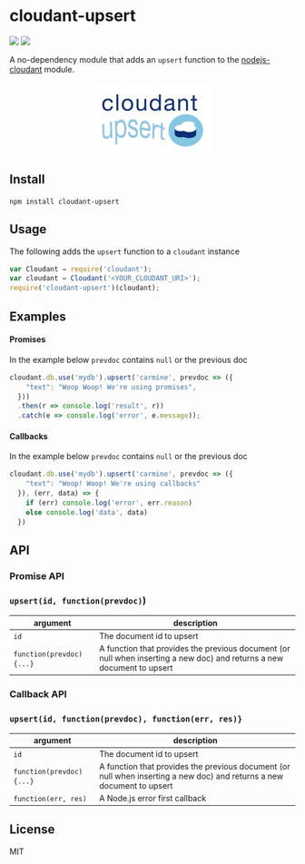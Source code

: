 # cloudant-upsert

![](https://img.shields.io/badge/status-stable-green.svg) ![](https://img.shields.io/badge/license-MIT-blue.svg)

A no-dependency module that adds an `upsert` function to the [nodejs-cloudant](https://github.com/cloudant/nodejs-cloudant/blob/master/cloudant.js) module.

<p align="center">
<img src="https://raw.githubusercontent.com/cdimascio/cloudant-upsert/master/assets/cloudant-upsert.png"/>
</p>

## Install

```shell
npm install cloudant-upsert
```

## Usage

The following adds the `upsert` function to a `cloudant` instance

```javascript
var Cloudant = require('cloudant');
var cloudant = Cloudant('<YOUR_CLOUDANT_URI>');
require('cloudant-upsert')(cloudant);
```

## Examples

#### Promises

In the example below `prevdoc` contains `null` or the previous doc

```javascript
cloudant.db.use('mydb').upsert('carmine', prevdoc => ({
    "text": "Woop Woop! We're using promises",
  }))
  .then(r => console.log('result', r))
  .catch(e => console.log('error', e.message));
```

#### Callbacks

In the example below `prevdoc` contains `null` or the previous doc

```javascript
cloudant.db.use('mydb').upsert('carmine', prevdoc => ({
    "text": "Woop! Woop! We're using callbacks"
  }), (err, data) => {
    if (err) console.log('error', err.reason)
    else console.log('data', data)
  })
```

## API

### Promise API
### `upsert(id, function(prevdoc)`)

| argument | description |
| ------------- | ------------- |
| `id`  | The document id to upsert  |
| `function(prevdoc) {...}`  | A function that provides the previous document (or null when inserting a new doc) and returns a new document to upsert  |


### Callback API
### `upsert(id, function(prevdoc), function(err, res)}`

| argument | description |
| ------------- | ------------- |
| `id`  | The document id to upsert  |
| `function(prevdoc) {...}`  | A function that provides the previous document (or null when inserting a new doc) and returns a new document to upsert  |
| `function(err, res)`  | A Node.js error first callback |


## License
MIT
